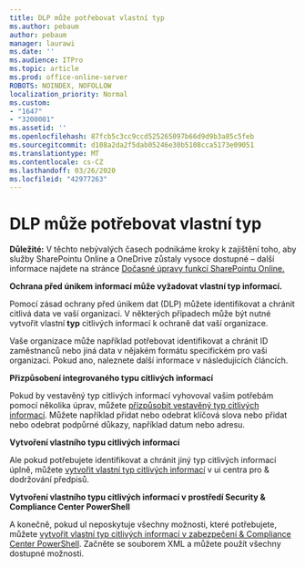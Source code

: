 ```yaml
---
title: DLP může potřebovat vlastní typ
ms.author: pebaum
author: pebaum
manager: laurawi
ms.date: ''
ms.audience: ITPro
ms.topic: article
ms.prod: office-online-server
ROBOTS: NOINDEX, NOFOLLOW
localization_priority: Normal
ms.custom:
- "1647"
- "3200001"
ms.assetid: ''
ms.openlocfilehash: 87fcb5c3cc9ccd525265097b66d9d9b3a85c5feb
ms.sourcegitcommit: d108a2da2f5dab05246e30b5108cca5173e09051
ms.translationtype: MT
ms.contentlocale: cs-CZ
ms.lasthandoff: 03/26/2020
ms.locfileid: "42977263"
---
```

# <a name="dlp-might-need-a-custom-type"></a>DLP může potřebovat vlastní typ

**Důležité:** V těchto nebývalých časech podnikáme kroky k zajištění toho, aby služby SharePointu Online a OneDrive zůstaly vysoce dostupné – další informace najdete na stránce [Dočasné úpravy funkcí SharePointu Online.](https://aka.ms/ODSPAdjustments)

**Ochrana před únikem informací může vyžadovat vlastní typ informací.**

Pomocí zásad ochrany před únikem dat (DLP) můžete identifikovat a chránit citlivá data ve vaší organizaci. V některých případech může být nutné vytvořit vlastní **typ** citlivých informací k ochraně dat vaší organizace.

Vaše organizace může například potřebovat identifikovat a chránit ID zaměstnanců nebo jiná data v nějakém formátu specifickém pro vaši organizaci. Pokud ano, naleznete další informace v následujících článcích.
  
 **Přizpůsobení integrovaného typu citlivých informací**
  
Pokud by vestavěný typ citlivých informací vyhovoval vašim potřebám pomocí několika úprav, můžete [přizpůsobit vestavěný typ citlivých informací](https://docs.microsoft.com/office365/securitycompliance/customize-a-built-in-sensitive-information-type). Můžete například přidat nebo odebrat klíčová slova nebo přidat nebo odebrat podpůrné důkazy, například datum nebo adresu.
  
 **Vytvoření vlastního typu citlivých informací**
  
Ale pokud potřebujete identifikovat a chránit jiný typ citlivých informací úplně, můžete [vytvořit vlastní typ citlivých informací](https://docs.microsoft.com/office365/securitycompliance/create-a-custom-sensitive-information-type) v ui centra pro & dodržování předpisů.
  
**Vytvoření vlastního typu citlivých informací v prostředí Security & Compliance Center PowerShell**

A konečně, pokud uI neposkytuje všechny možnosti, které potřebujete, můžete [vytvořit vlastní typ citlivých informací v zabezpečení & Compliance Center PowerShell](https://docs.microsoft.com/office365/securitycompliance/create-a-custom-sensitive-information-type-in-scc-powershell). Začněte se souborem XML a můžete použít všechny dostupné možnosti.
